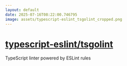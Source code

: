 ```yaml
---
layout: default
date: 2025-07-16T08:22:00.746795
image: assets/typescript-eslint_tsgolint_cropped.png
---
```


# [typescript-eslint/tsgolint](https://github.com/typescript-eslint/tsgolint)

TypeScript linter powered by ESLint rules
